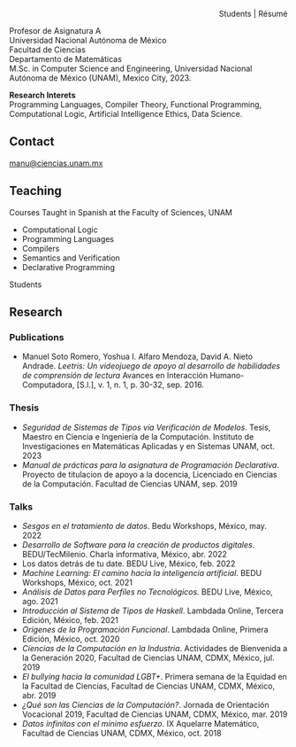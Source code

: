 <p align=right> Students | Résumé </p>

<img href="https://avatars.githubusercontent.com/u/15841718?v=4" align=left >

Profesor de Asignatura A   
Universidad Nacional Autónoma de México   
Facultad de Ciencias   
Departamento de Matemáticas   
M.Sc. in Computer Science and Engineering, Universidad Nacional Autónoma de México (UNAM), Mexico City, 2023.   

**Research Interets**   
Programming Languages, Compiler Theory, Functional Programming, Computational Logic, Artificial Intelligence Ethics, Data Science.

## Contact

manu@ciencias.unam.mx

## Teaching

Courses Taught in Spanish at the Faculty of Sciences, UNAM

- Computational Logic
- Programming Languages
- Compilers
- Semantics and Verification
- Declarative Programming

Students

## Research

### Publications

- Manuel Soto Romero, Yoshua I. Alfaro Mendoza, David A. Nieto Andrade. *Leetris: Un videojuego de apoyo al desarrollo de habilidades de comprensión de lectura* Avances en Interacción Humano-Computadora, [S.l.], v. 1, n. 1, p. 30-32, sep. 2016.

### Thesis

- *Seguridad de Sistemas de Tipos vía Verificación de Modelos*. Tesis, Maestro en Ciencia e Ingeniería de la Computación. Instituto de Investigaciones en Matemáticas Aplicadas y en Sistemas UNAM, oct. 2023
- *Manual de prácticas para la asignatura de Programación Declarativa*. Proyecto de titulacion de apoyo a la docencia, Licenciado en Ciencias de la Computación. Facultad de Ciencias UNAM, sep. 2019

### Talks

- *Sesgos en el tratamiento de datos*. Bedu Workshops, México, may. 2022
- *Desarrollo de Software para la creación de productos digitales.* BEDU/TecMilenio. Charla informativa, México, abr. 2022
- Los datos detrás de tu date. BEDU Live, México, feb. 2022
- *Machine Learning: El camino hacia la inteligencia artificial*. BEDU Workshops, México, oct. 2021
- *Análisis de Datos para Perfiles no Tecnológicos.* BEDU Live, México, ago. 2021
- *Introducción al Sistema de Tipos de Haskell*. Lambdada Online, Tercera Edición, México, feb. 2021
- *Orígenes de la Programación Funcional*. Lambdada Online, Primera Edición, México, oct. 2020
- *Ciencias de la Computación en la Industria*. Actividades de Bienvenida a la Generación 2020, Facultad de Ciencias UNAM, CDMX, México, jul. 2019
- *El bullying hacia la comunidad LGBT+*. Primera semana de la Equidad en la Facultad de Ciencias, Facultad de Ciencias UNAM, CDMX, México, abr. 2019
- *¿Qué son las Ciencias de la Computación?*. Jornada de Orientación Vocacional 2019, Facultad de Ciencias UNAM, CDMX, México, mar. 2019
- *Datos infinitos con el mínimo esfuerzo*. IX Aquelarre Matemático, Facultad de Ciencias UNAM, CDMX, México, oct. 2018
